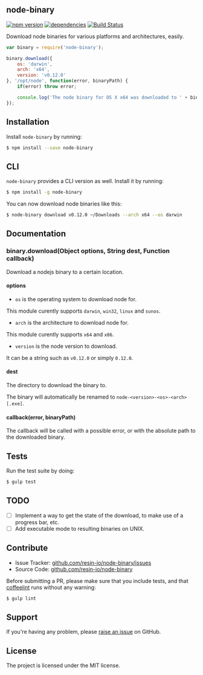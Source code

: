 node-binary
---------

[![npm version](https://badge.fury.io/js/node-binary.svg)](http://badge.fury.io/js/node-binary)
[![dependencies](https://david-dm.org/resin-io/node-binary.png)](https://david-dm.org/resin-io/node-binary.png)
[![Build Status](https://travis-ci.org/resin-io/node-binary.svg?branch=master)](https://travis-ci.org/resin-io/node-binary)

Download node binaries for various platforms and architectures, easily.

```javascript
var binary = require('node-binary');

binary.download({
	os: 'darwin',
	arch: 'x64',
	version: 'v0.12.0'
}, '/opt/node', function(error, binaryPath) {
	if(error) throw error;

	console.log('The node binary for OS X x64 was downloaded to ' + binaryPath);
});
```

Installation
------------

Install `node-binary` by running:

```sh
$ npm install --save node-binary
```

CLI
---

`node-binary` provides a CLI version as well. Install it by running:

```sh
$ npm install -g node-binary
```

You can now download node binaries like this:

```sh
$ node-binary download v0.12.0 ~/Downloads --arch x64 --os darwin
```

Documentation
-------------

### binary.download(Object options, String dest, Function callback)

Download a nodejs binary to a certain location.

#### options

- `os` is the operating system to download node for.

This module curently supports `darwin`, `win32`, `linux` and `sunos`.

- `arch` is the architecture to download node for.

This module curently supports `x64` and `x86`.

- `version` is the node version to download.

It can be a string such as `v0.12.0` or simply `0.12.0`.

#### dest

The directory to download the binary to.

The binary will automatically be renamed to `node-<version>-<os>-<arch>[.exe]`.

#### callback(error, binaryPath)

The callback will be called with a possible error, or with the absolute path to the downloaded binary.

Tests
-----

Run the test suite by doing:

```sh
$ gulp test
```

TODO
----

- [  ] Implement a way to get the state of the download, to make use of a progress bar, etc.
- [  ] Add executable mode to resulting binaries on UNIX. 

Contribute
----------

- Issue Tracker: [github.com/resin-io/node-binary/issues](https://github.com/resin-io/node-binary/issues)
- Source Code: [github.com/resin-io/node-binary](https://github.com/resin-io/node-binary)

Before submitting a PR, please make sure that you include tests, and that [coffeelint](http://www.coffeelint.org/) runs without any warning:

```sh
$ gulp lint
```

Support
-------

If you're having any problem, please [raise an issue](https://github.com/resin-io/node-binary/issues/new) on GitHub.

License
-------

The project is licensed under the MIT license.
